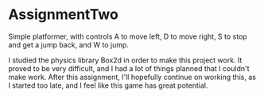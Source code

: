 # AssignmentTwo

Simple platformer, with controls A to move left, D to move right, S to stop and get a jump back, and W to jump.

I studied the physics library Box2d in order to make this project work. It proved to be very difficult, and I had a lot of things planned
that I couldn't make work. After this assignment, I'll hopefully continue on working this, as I started too late, and I feel like
this game has great potential.

